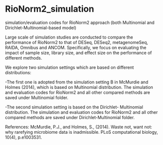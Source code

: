 # RioNorm2_simulation
simulation/evaluation codes for RioNorm2 approach (both Multinomial and Dirichlet-Multinomial-based model)

Large scale of simulation studies are conducted to compare the performance of RioNorm2 to that of DESeq, DESeq2, metagenomeSeq, RAIDA, Omnibus and ANCOM. Specifically, we focus on evaluating the impact of sample size, library size, and effect size on the performance of different methods. 

We explore two simulation settings which are based on different distributions:

-The first one is adopted from the simulation setting B in McMurdie and Holmes (2014), which is based on Multinomial distribution. The simulation and evaluation codes for RioNorm2 and all other compared methods are saved under Multinomial folder.

-The second simulation setting is based on the Dirichlet- Multinomial distribution. The simulation and evaluation codes for RioNorm2 and all other compared methods are saved under Dirichlet-Multinomial folder.

References:
McMurdie, P.J., and Holmes, S., (2014). Waste not, want not: why rarefying microbiome data is inadmissible. PLoS computational biology, 10(4), p.e1003531.
